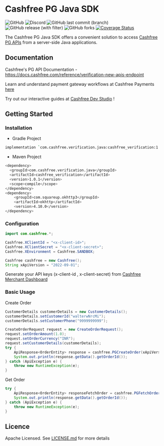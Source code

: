 # Cashfree PG Java SDK
![GitHub](https://img.shields.io/github/license/cashfree/cashfree-verification-sdk-java) ![Discord](https://img.shields.io/discord/931125665669972018?label=discord) ![GitHub last commit (branch)](https://img.shields.io/github/last-commit/cashfree/cashfree-verification-sdk-java/main) ![GitHub release (with filter)](https://img.shields.io/github/v/release/cashfree/cashfree-verification-sdk-java?label=latest) ![GitHub forks](https://img.shields.io/github/forks/cashfree/cashfree-verification-sdk-java) [![Coverage Status](https://coveralls.io/repos/github/cashfree/cashfree-verification-sdk-java/badge.svg?branch=main)](https://coveralls.io/github/cashfree/cashfree-verification-sdk-java?branch=main)

The Cashfree PG Java SDK offers a convenient solution to access [Cashfree PG APIs](https://docs.cashfree.com/reference/verification-new-apis-endpoint) from a server-side Java  applications. 



## Documentation

Cashfree's PG API Documentation - https://docs.cashfree.com/reference/verification-new-apis-endpoint

Learn and understand payment gateway workflows at Cashfree Payments [here](https://docs.cashfree.com/docs/payment-gateway)

Try out our interactive guides at [Cashfree Dev Studio](https://www.cashfree.com/devstudio) !

## Getting Started

### Installation
* Gradle Project
```bash
implementation `com.cashfree.verification.java:cashfree_verification:1.0.1`
```
* Maven Project
```bash
<dependency>
  <groupId>com.cashfree.verification.java</groupId>
  <artifactId>cashfree_verification</artifactId>
  <version>1.0.1</version>
  <scope>compile</scope>
</dependency>
<dependency>
    <groupId>com.squareup.okhttp3</groupId>
    <artifactId>okhttp</artifactId>
    <version>4.10.0</version>
</dependency>
```
### Configuration

```java 
import com.cashfree.*;

Cashfree.XClientId = "<x-client-id>";
Cashfree.XClientSecret = "<x-client-secret>";
Cashfree.XEnvironment = Cashfree.SANDBOX;

Cashfree cashfree = new Cashfree();
String xApiVersion = "2022-09-01";
```

Generate your API keys (x-client-id , x-client-secret) from [Cashfree Merchant Dashboard](https://merchant.cashfree.com/merchants/login)

### Basic Usage
Create Order
```java
CustomerDetails customerDetails = new CustomerDetails();
customerDetails.setCustomerId("walterwNrcMi");
customerDetails.setCustomerPhone("9999999999");

CreateOrderRequest request = new CreateOrderRequest();
request.setOrderAmount(1.0);
request.setOrderCurrency("INR");
request.setCustomerDetails(customerDetails);
try {
    ApiResponse<OrderEntity> response = cashfree.PGCreateOrder(xApiVersion, request, null, null, null);
    System.out.println(response.getData().getOrderId());
} catch (ApiException e) {
    throw new RuntimeException(e);
}
```

Get Order
```java
try {
    ApiResponse<OrderEntity> responseFetchOrder = cashfree.PGFetchOrder(xApiVersion, "<order_id>", null, null, null);
    System.out.println(response.getData().getOrderId());
} catch (ApiException e) {
    throw new RuntimeException(e);
}
```

## Licence

Apache Licensed. See [LICENSE.md](LICENSE.md) for more details
